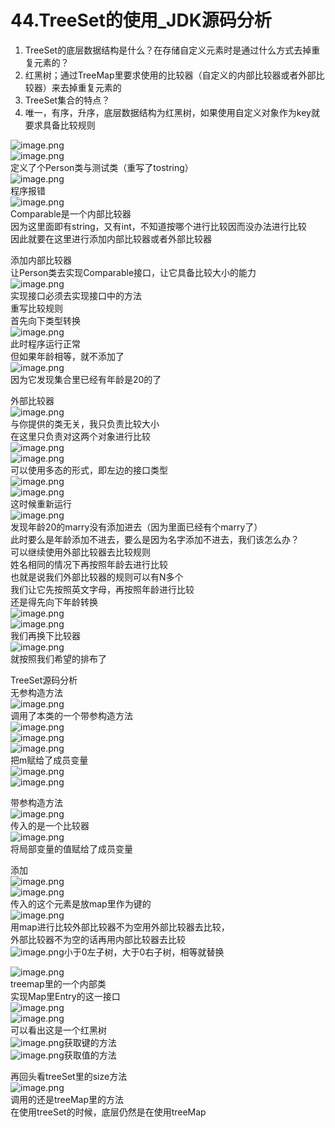 # 44.TreeSet的使用_JDK源码分析

1. TreeSet的底层数据结构是什么？在存储自定义元素时是通过什么方式去掉重复元素的？
  1. 红黑树；通过TreeMap里要求使用的比较器（自定义的内部比较器或者外部比较器）来去掉重复元素的
2. TreeSet集合的特点？
  1. 唯一，有序，升序，底层数据结构为红黑树，如果使用自定义对象作为key就要求具备比较规则

![image.png](https://cdn.nlark.com/yuque/0/2019/png/349894/1559994695755-ba1d6fd7-23ee-4bab-a2c2-7a908cd888de.png#align=left&display=inline&height=157&name=image.png&originHeight=313&originWidth=777&size=148932&status=done&width=388.5)<br />![image.png](https://cdn.nlark.com/yuque/0/2019/png/349894/1559994668802-d9aec2a4-29f6-4112-bd3b-69712fe054c6.png#align=left&display=inline&height=133&name=image.png&originHeight=265&originWidth=786&size=196057&status=done&width=393)<br />定义了个Person类与测试类（重写了tostring）<br />![image.png](https://cdn.nlark.com/yuque/0/2019/png/349894/1559994831164-8149fc68-6b0c-4f28-9123-121e85b1045f.png#align=left&display=inline&height=228&name=image.png&originHeight=456&originWidth=818&size=326591&status=done&width=409)<br />程序报错<br />![image.png](https://cdn.nlark.com/yuque/0/2019/png/349894/1559994898464-7e984ac1-ab76-49c2-ba7a-f3c0f595e07e.png#align=left&display=inline&height=48&name=image.png&originHeight=96&originWidth=2265&size=252003&status=done&width=1132.5)<br />Comparable是一个内部比较器<br />因为这里面即有string，又有int，不知道按哪个进行比较因而没办法进行比较<br />因此就要在这里进行添加内部比较器或者外部比较器

添加内部比较器<br />让Person类去实现Comparable接口，让它具备比较大小的能力<br />![image.png](https://cdn.nlark.com/yuque/0/2019/png/349894/1559995099300-6f20896c-4c07-4838-a5bd-d8783c614c7e.png#align=left&display=inline&height=41&name=image.png&originHeight=81&originWidth=727&size=78072&status=done&width=363.5)<br />实现接口必须去实现接口中的方法<br />重写比较规则<br />首先向下类型转换<br />![image.png](https://cdn.nlark.com/yuque/0/2019/png/349894/1559995145469-ef414126-b69d-4623-a370-4c643857394d.png#align=left&display=inline&height=95&name=image.png&originHeight=190&originWidth=655&size=87506&status=done&width=327.5)<br />此时程序运行正常<br />但如果年龄相等，就不添加了<br />![image.png](https://cdn.nlark.com/yuque/0/2019/png/349894/1559995200564-785fb833-cc38-4d38-9b31-302963378283.png#align=left&display=inline&height=207&name=image.png&originHeight=413&originWidth=1397&size=379164&status=done&width=698.5)<br />因为它发现集合里已经有年龄是20的了

外部比较器<br />![image.png](https://cdn.nlark.com/yuque/0/2019/png/349894/1559995304792-bdd2ae05-65a7-4027-aba2-5875355307b4.png#align=left&display=inline&height=123&name=image.png&originHeight=246&originWidth=843&size=174332&status=done&width=421.5)<br />与你提供的类无关，我只负责比较大小<br />在这里只负责对这两个对象进行比较<br />![image.png](https://cdn.nlark.com/yuque/0/2019/png/349894/1559995371762-5d0c181c-d6d7-4b00-bb2d-bc50c762db08.png#align=left&display=inline&height=79&name=image.png&originHeight=158&originWidth=765&size=146660&status=done&width=382.5)<br />![image.png](https://cdn.nlark.com/yuque/0/2019/png/349894/1559995413722-eb5d9823-7363-4690-96c6-8148ad7991b8.png#align=left&display=inline&height=25&name=image.png&originHeight=50&originWidth=789&size=64781&status=done&width=394.5)<br />可以使用多态的形式，即左边的接口类型<br />![image.png](https://cdn.nlark.com/yuque/0/2019/png/349894/1559995445574-f2d5c2b9-c6fd-4265-ab98-9a5e99325efd.png#align=left&display=inline&height=20&name=image.png&originHeight=40&originWidth=799&size=58394&status=done&width=399.5)<br />![image.png](https://cdn.nlark.com/yuque/0/2019/png/349894/1559995475645-2291eec1-f4ae-40b2-9af4-45b2bf9622cc.png#align=left&display=inline&height=20&name=image.png&originHeight=40&originWidth=483&size=39721&status=done&width=241.5)<br />这时候重新运行<br />![image.png](https://cdn.nlark.com/yuque/0/2019/png/349894/1559995518148-e035f62b-f073-410e-acc6-3f9a92965939.png#align=left&display=inline&height=278&name=image.png&originHeight=555&originWidth=1290&size=423021&status=done&width=645)<br />发现年龄20的marry没有添加进去（因为里面已经有个marry了）<br />此时要么是年龄添加不进去，要么是因为名字添加不进去，我们该怎么办？<br />可以继续使用外部比较器去比较规则<br />姓名相同的情况下再按照年龄去进行比较<br />也就是说我们外部比较器的规则可以有N多个<br />我们让它先按照英文字母，再按照年龄进行比较<br />还是得先向下年龄转换<br />![image.png](https://cdn.nlark.com/yuque/0/2019/png/349894/1559995734819-d3a890e7-aedc-4bc7-834c-2c0e76e9bd72.png#align=left&display=inline&height=77&name=image.png&originHeight=154&originWidth=922&size=113861&status=done&width=461)<br />![image.png](https://cdn.nlark.com/yuque/0/2019/png/349894/1559995722149-1fb64a6e-bc21-42f3-9421-00bcd0c2b546.png#align=left&display=inline&height=142&name=image.png&originHeight=283&originWidth=812&size=169746&status=done&width=406)<br />我们再换下比较器<br />![image.png](https://cdn.nlark.com/yuque/0/2019/png/349894/1559999311509-538ecca3-cb17-4788-bb92-78370f8835e8.png#align=left&display=inline&height=37&name=image.png&originHeight=74&originWidth=669&size=84373&status=done&width=334.5)<br />就按照我们希望的排布了

TreeSet源码分析<br />无参构造方法<br />![image.png](https://cdn.nlark.com/yuque/0/2019/png/349894/1559999362804-549244f9-d1ab-4a56-853c-67eab1f88713.png#align=left&display=inline&height=56&name=image.png&originHeight=111&originWidth=596&size=51443&status=done&width=298)<br />调用了本类的一个带参构造方法<br />![image.png](https://cdn.nlark.com/yuque/0/2019/png/349894/1559999416866-c2c3600b-6718-446f-9b7b-0f9396b92f5e.png#align=left&display=inline&height=31&name=image.png&originHeight=62&originWidth=346&size=18041&status=done&width=173)<br />![image.png](https://cdn.nlark.com/yuque/0/2019/png/349894/1559999440098-442ab7ea-5927-40cd-a9ce-9d6639b80806.png#align=left&display=inline&height=19&name=image.png&originHeight=38&originWidth=555&size=29932&status=done&width=277.5)<br />![image.png](https://cdn.nlark.com/yuque/0/2019/png/349894/1559999452463-15bda770-0dba-4cc4-9d44-3a1381b007d9.png#align=left&display=inline&height=46&name=image.png&originHeight=91&originWidth=572&size=45129&status=done&width=286)<br />把m赋给了成员变量<br />![image.png](https://cdn.nlark.com/yuque/0/2019/png/349894/1559999506253-59603167-60d2-4946-ba73-34aaf5ba5ca9.png#align=left&display=inline&height=14&name=image.png&originHeight=28&originWidth=969&size=46668&status=done&width=484.5)<br />![image.png](https://cdn.nlark.com/yuque/0/2019/png/349894/1559999525956-c7ce97d8-390a-4661-a826-99afdf8c15cf.png#align=left&display=inline&height=24&name=image.png&originHeight=47&originWidth=454&size=21206&status=done&width=227)

带参构造方法<br />![image.png](https://cdn.nlark.com/yuque/0/2019/png/349894/1559999628196-0900bb4b-c247-46e8-88bb-5008e254e189.png#align=left&display=inline&height=55&name=image.png&originHeight=109&originWidth=906&size=94017&status=done&width=453)<br />传入的是一个比较器<br />![image.png](https://cdn.nlark.com/yuque/0/2019/png/349894/1559999648199-f50bf719-d5c6-46a8-a7fc-9b5692316f8e.png#align=left&display=inline&height=54&name=image.png&originHeight=108&originWidth=573&size=51220&status=done&width=286.5)<br />将局部变量的值赋给了成员变量

添加<br />![image.png](https://cdn.nlark.com/yuque/0/2019/png/349894/1559999685177-c077f0cf-fec1-4a13-b620-52bea23eeeec.png#align=left&display=inline&height=49&name=image.png&originHeight=98&originWidth=603&size=54885&status=done&width=301.5)<br />![image.png](https://cdn.nlark.com/yuque/0/2019/png/349894/1559999777916-4e6fc8fd-a373-4fc5-b88a-0a5e97d2e965.png#align=left&display=inline&height=26&name=image.png&originHeight=53&originWidth=649&size=44177&status=done&width=324.5)<br />传入的这个元素是放map里作为键的<br />![image.png](https://cdn.nlark.com/yuque/0/2019/png/349894/1559999765667-74a7a283-a6cd-4cb2-937e-9ef6e69b636d.png#align=left&display=inline&height=19&name=image.png&originHeight=38&originWidth=859&size=44515&status=done&width=429.5)<br />用map进行比较外部比较器不为空用外部比较器去比较，<br />外部比较器不为空的话再用内部比较器去比较<br />![image.png](https://cdn.nlark.com/yuque/0/2019/png/349894/1559999873752-56285134-52d0-4a94-8d42-9afd6ed4a6b9.png#align=left&display=inline&height=102&name=image.png&originHeight=203&originWidth=545&size=87511&status=done&width=272.5)小于0左子树，大于0右子树，相等就替换

![image.png](https://cdn.nlark.com/yuque/0/2019/png/349894/1559999905432-94a56c42-1d21-4fdd-b790-3c9173219b98.png#align=left&display=inline&height=22&name=image.png&originHeight=43&originWidth=170&size=11219&status=done&width=85)<br />treemap里的一个内部类<br />实现Map里Entry的这一接口<br />![image.png](https://cdn.nlark.com/yuque/0/2019/png/349894/1559999942893-065bd51e-65a1-42cf-8d68-498ea6af58a5.png#align=left&display=inline&height=37&name=image.png&originHeight=74&originWidth=928&size=63915&status=done&width=464)<br />![image.png](https://cdn.nlark.com/yuque/0/2019/png/349894/1559999964941-e31639f4-117d-412e-be28-7dd7d0f0266b.png#align=left&display=inline&height=126&name=image.png&originHeight=251&originWidth=914&size=130394&status=done&width=457)<br />可以看出这是一个红黑树<br />![image.png](https://cdn.nlark.com/yuque/0/2019/png/349894/1559999988223-785beb15-1137-4ed8-8834-40ca2851ac55.png#align=left&display=inline&height=49&name=image.png&originHeight=97&originWidth=345&size=30955&status=done&width=172.5)获取键的方法<br />![image.png](https://cdn.nlark.com/yuque/0/2019/png/349894/1560000006681-fe3e1f8c-6ba4-4fa1-95f4-8f7b2f459fb8.png#align=left&display=inline&height=60&name=image.png&originHeight=120&originWidth=399&size=37538&status=done&width=199.5)获取值的方法

再回头看treeSet里的size方法<br />![image.png](https://cdn.nlark.com/yuque/0/2019/png/349894/1560000079648-199e64f5-4b1b-496d-b984-1883f2dad099.png#align=left&display=inline&height=54&name=image.png&originHeight=108&originWidth=373&size=35496&status=done&width=186.5)<br />调用的还是treeMap里的方法<br />在使用treeSet的时候，底层仍然是在使用treeMap



